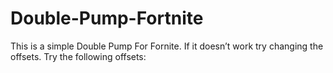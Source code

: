 # Double-Pump-Fortnite
This is a simple Double Pump For Fornite.
If it doesn’t work try changing the offsets. 
Try the following offsets:
